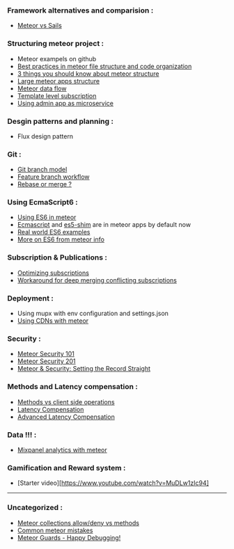 ### Framework alternatives and comparision :
- [Meteor vs Sails][meteor-sails]

### Structuring meteor project :
- Meteor exampels on github
- [Best practices in meteor file structure and code organization ][meteor-structure-01]
- [3 things you should know about meteor structure][meteor-structure-02]
- [Large meteor apps structure][large-app-structure]
- [Meteor data flow][meteor-data-flow]
- [Template level subscription][template-subscription]
- [Using admin app as microservice][admin-microservice]

### Desgin patterns and planning :
- Flux design pattern

### Git :
- [Git branch model][git-branch-model]
- [Feature branch workflow][feature-branch]
- [Rebase or merge ? ][rebase-vs-merge]

### Using EcmaScript6 :
- [Using ES6 in meteor][es6-meteor]
- [Ecmascript](https://atmospherejs.com/meteor/ecmascript) and [es5-shim](https://atmospherejs.com/meteor/es5-shim) are in meteor apps by default now
- [Real world ES6 examples][es6-meteor-examples]
- [More on ES6 from meteor info][meteor-info-es6]

### Subscription & Publications :
- [Optimizing subscriptions][optimize-subs]
- [Workaround for deep merging conflicting subscriptions][deep-merge-workaround]


### Deployment :
- Using mupx with env configuration and settings.json
- [Using CDNs with meteor][meteor-cdns]


### Security : 
- [Meteor Security 101][security-101]
- [Meteor Security 201][security-201]
- [Meteor & Security: Setting the Record Straight][security-sacha]
 
### Methods and Latency compensation :
- [Methods vs client side operations][methods-vs-operations]
- [Latency Compensation][latency-compensation]
- [Advanced Latency Compensation][advanced-latency-compensation]

### Data !!! :
- [Mixpanel analytics with meteor][mixpanel-meteor]
 

### Gamification and Reward system :
- [Starter video][https://www.youtube.com/watch?v=MuDLw1zIc94]




----------------

### Uncategorized : 
- [Meteor collections allow/deny vs methods][collection-access-vs-methods]
- [Common meteor mistakes][common-mistakes]
- [Meteor Guards - Happy Debugging!][meteor-guards]




[meteor-sails]: http://stackoverflow.com/questions/22202286/sails-js-vs-meteor-what-are-the-advantages-of-both
[meteor-structure-01]: http://fourkitchens.com/blog/article/structuring-meteor-applications
[meteor-structure-02]:https://www.codementor.io/meteor/tutorial/3-things-know-structure-meteor-application
[collection-access-vs-methods]:https://www.discovermeteor.com/blog/meteor-methods-client-side-operations/
[git-branch-model]:http://nvie.com/posts/a-successful-git-branching-model/
[large-app-structure]:https://blog.tableflip.io/large-meteor-projects-best-practices/
[feature-branch]:https://www.atlassian.com/git/tutorials/comparing-workflows/feature-branch-workflow
[rebase-vs-merge]:https://www.atlassian.com/git/tutorials/merging-vs-rebasing/workflow-walkthrough
[es6-meteor]:https://medium.com/@dferber90/es6-in-meteor-5e088c998e4a#.bz00j0ilk
[es6-meteor-examples]:https://medium.com/@dferber90/real-world-es6-examples-in-meteor-a834c6073daa#.nz33itce5
[meteor-info-es6]:http://info.meteor.com/blog/es2015-get-started
[meteor-data-flow]:https://medium.com/meteor-js/data-flow-from-the-database-to-the-ui-three-layers-of-meteor-d5e208b466c3#.ogmg2zu8h
[template-subscription]:https://www.discovermeteor.com/blog/template-level-subscriptions/
[optimize-subs]:https://meteorhacks.com/meteor-subscription-optimizations/
[common-mistakes]:https://dweldon.silvrback.com/common-mistakes
[deep-merge-workaround]:https://medium.com/@MaxDubrovin/workaround-for-meteor-limitations-if-you-want-to-sub-for-more-nested-fields-of-already-received-docs-eb3fdbfe4e07#.nafqguvkd
[meteor-guards]:https://dweldon.silvrback.com/guards
[security-101]:http://joshowens.me/meteor-security-101/
[security-201]:http://joshowens.me/meteor-security-201/
[methods-vs-operations]:https://www.discovermeteor.com/blog/meteor-methods-client-side-operations/
[latency-compensation]:https://www.discovermeteor.com/blog/latency-compensation/
[advanced-latency-compensation]:https://www.discovermeteor.com/blog/advanced-latency-compensation/
[security-sacha]:https://www.discovermeteor.com/blog/meteor-and-security/
[meteor-cdns]:http://joshowens.me/using-a-cdn-with-your-production-meteor-app/
[admin-microservice]:http://joshowens.me/building-an-admin-app-as-a-microservice-with-meteor-js/
[mixpanel-meteor]:https://themeteorchef.com/snippets/using-mixpanel-with-meteor/
